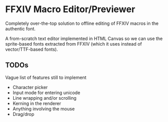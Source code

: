 # FFXIV Macro Editor/Previewer
Completely over-the-top solution to offline editing of FFXIV macros in the authentic font.

A from-scratch text editor implemented in HTML Canvas so we can use the sprite-based fonts
extracted from FFXIV (which it uses instead of vector/TTF-based fonts).

## TODOs
Vague list of features still to implement
- Character picker
- Input mode for entering unicode
- Line wrapping and/or scrolling
- Kerning in the renderer
- Anything involving the mouse
- Drag/drop

